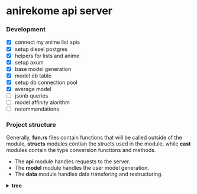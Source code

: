 # anirekome api server

### Development
- [x] connect my anime list apis
- [X] setup diesel postgres
- [X] helpers for lists and anime
- [X] setup axum
- [X] base model generation
- [X] model db table
- [X] setup db connection pool
- [X] average model
- [ ] jsonb queries
- [ ] model affinity alorithm
- [ ] recommendations

### Project structure

Generally, **fun.rs** files contain functions that will be called outside of the module,
**structs** modules contian the structs used in the module, while **cast** modules contain
the type conversion functions and methods.

* The **api** module handles requests to the server.
* The **model** module handles the user model generation.
* The **data** module handles data transfering and restructuring.

<details><summary><b>tree</b></summary>

```
src
│   main.rs
└─> api
│       controller.rs
│       router.rs
│       mod.rs
└─> model
│   │   base.rs
│   │   mod.rs
│   └─> cast
│           base.rs
│           mod.rs
└─> data
│   │   fun.rs
│   │   mod.rs
│   └─> structs
│   │       anime.rs
│   │       list.rs
│   │       mod.rs
│   └─> cast
│   │       generic.rs
│   │       anime.rs
│   │       list.rs
│   │       mod.rs
│   └─> MAL
│   │       fun.rs
│   │       headers.rs
│   │       mod.rs
│   └─> database
│           fun.rs
│           connection.rs
│           schema.rs
│           mod.rs
└─> utils
    └─> ...
```

</details>

